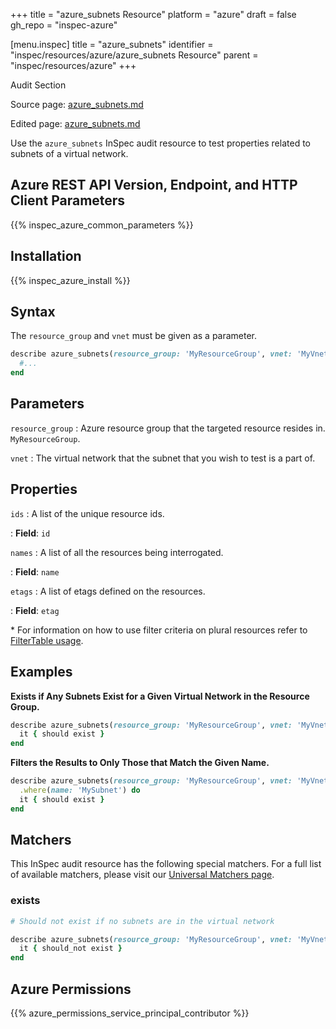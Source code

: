 +++
title = "azure_subnets Resource"
platform = "azure"
draft = false
gh_repo = "inspec-azure"

[menu.inspec]
title = "azure_subnets"
identifier = "inspec/resources/azure/azure_subnets Resource"
parent = "inspec/resources/azure"
+++

<div class="admonition-note">
<p class="admonition-note-title">Audit Section</p>
<div class="admonition-note-text">
<p>Source page: <a href="https://github.com/inspec/inspec-azure/blob/main/docs/resources/azure_subnets.md">azure_subnets.md</a></p>
<p>Edited page: <a href="https://github.com/ianmadd/inspec-azure/blob/im/hugo/docs-chef-io/content/inspec/resources/azure_subnets.md">azure_subnets.md</a></p>
</div>
</div>



Use the `azure_subnets` InSpec audit resource to test properties related to subnets of a virtual network.

## Azure REST API Version, Endpoint, and HTTP Client Parameters

{{% inspec_azure_common_parameters %}}

## Installation

{{% inspec_azure_install %}}

## Syntax

The `resource_group` and `vnet` must be given as a parameter.
```ruby
describe azure_subnets(resource_group: 'MyResourceGroup', vnet: 'MyVnetName') do
  #...
end
```

## Parameters

`resource_group`
: Azure resource group that the targeted resource resides in. `MyResourceGroup`.

`vnet`
: The virtual network that the subnet that you wish to test is a part of.

## Properties

`ids`
: A list of the unique resource ids.

: **Field**: `id`

`names`
: A list of all the resources being interrogated.

: **Field**: `name`

`etags`
: A list of etags defined on the resources.

: **Field**: `etag`

<superscript>*</superscript> For information on how to use filter criteria on plural resources refer to [FilterTable usage](https://github.com/inspec/inspec/blob/master/dev-docs/filtertable-usage.md).

## Examples

**Exists if Any Subnets Exist for a Given Virtual Network in the Resource Group.**

```ruby
describe azure_subnets(resource_group: 'MyResourceGroup', vnet: 'MyVnetName') do
  it { should exist }
end
```
**Filters the Results to Only Those that Match the Given Name.**

```ruby
describe azure_subnets(resource_group: 'MyResourceGroup', vnet: 'MyVnetName')
  .where(name: 'MySubnet') do
  it { should exist }
end
```

## Matchers

This InSpec audit resource has the following special matchers. For a full list of available matchers, please visit our [Universal Matchers page](https://www.inspec.io/docs/reference/matchers/).

### exists

```ruby
# Should not exist if no subnets are in the virtual network

describe azure_subnets(resource_group: 'MyResourceGroup', vnet: 'MyVnetName') do
  it { should_not exist }
end
```

## Azure Permissions

{{% azure_permissions_service_principal_contributor %}}
